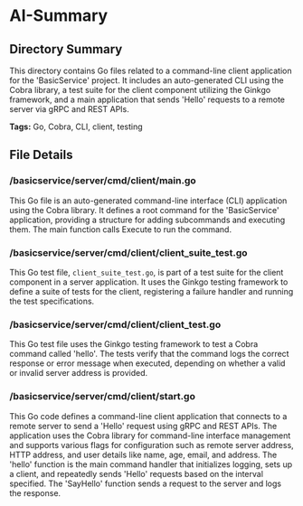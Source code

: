 # AI-Summary
## Directory Summary
This directory contains Go files related to a command-line client application for the 'BasicService' project. It includes an auto-generated CLI using the Cobra library, a test suite for the client component utilizing the Ginkgo framework, and a main application that sends 'Hello' requests to a remote server via gRPC and REST APIs.

**Tags:** Go, Cobra, CLI, client, testing

## File Details
    
### /basicservice/server/cmd/client/main.go
This Go file is an auto-generated command-line interface (CLI) application using the Cobra library. It defines a root command for the 'BasicService' application, providing a structure for adding subcommands and executing them. The main function calls Execute to run the command.

### /basicservice/server/cmd/client/client_suite_test.go
This Go test file, `client_suite_test.go`, is part of a test suite for the client component in a server application. It uses the Ginkgo testing framework to define a suite of tests for the client, registering a failure handler and running the test specifications.

### /basicservice/server/cmd/client/client_test.go
This Go test file uses the Ginkgo testing framework to test a Cobra command called 'hello'. The tests verify that the command logs the correct response or error message when executed, depending on whether a valid or invalid server address is provided.

### /basicservice/server/cmd/client/start.go
This Go code defines a command-line client application that connects to a remote server to send a 'Hello' request using gRPC and REST APIs. The application uses the Cobra library for command-line interface management and supports various flags for configuration such as remote server address, HTTP address, and user details like name, age, email, and address. The 'hello' function is the main command handler that initializes logging, sets up a client, and repeatedly sends 'Hello' requests based on the interval specified. The 'SayHello' function sends a request to the server and logs the response.
